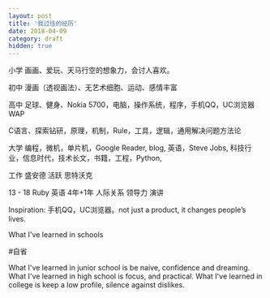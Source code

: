 ```yaml
---
layout: post
title: '我过往的经历'
date: 2018-04-09
category: draft
hidden: true
---
```



小学 画画、爱玩、天马行空的想象力，会讨人喜欢。

初中 漫画（透视画法）、无艺术细胞、运动、感情丰富

高中 足球、健身、Nokia 5700，电脑，操作系统，程序，手机QQ，UC浏览器 WAP

C语言、探索钻研，原理，机制，Rule，工具，逻辑，通用解决问题方法论

大学 编程，微机，单片机，Google Reader, blog, 英语，Steve Jobs, 科技行业，信息时代，技术长文，书籍，工程，Python, 

工作 盛安德 活跃 思特沃克

13 - 18 Ruby 英语 4年+1年 人际关系 领导力 演讲


Inspiration: 手机QQ，UC浏览器。not just a product, it changes people’s lives.


What I've learned in schools

#自省

What I've learned in junior school is be naive, confidence and dreaming.
What I've learned in high school is focus, and practical.
What I've learned in college is keep a low profile, silence against dislikes.

